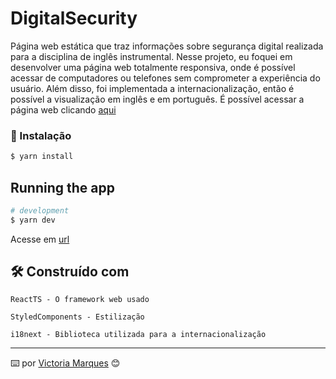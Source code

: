 # DigitalSecurity

  Página web estática que traz informações sobre segurança digital realizada para a disciplina de inglês instrumental. 
  Nesse projeto, eu foquei em desenvolver uma página web totalmente responsiva, onde é possível acessar de computadores ou telefones sem comprometer a experiência do 
  usuário. Além disso, foi implementada a internacionalização, então é possível a visualização em inglês e em português.
  É possível acessar a página web clicando [aqui](https://digital-security.vercel.app/)

### 🔧 Instalação

```bash
$ yarn install
```

## Running the app

```bash
# development
$ yarn dev
```

Acesse em [url](http://localhost:5173/)

## 🛠️ Construído com
  ```
  ReactTS - O framework web usado
  ```
  ```
  StyledComponents - Estilização
  ```
  ```
  i18next - Biblioteca utilizada para a internacionalização
  ```

---
⌨️ por [Victoria Marques](https://gist.github.com/Victoriamsilva) 😊
